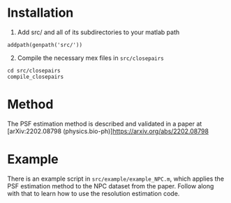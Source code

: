 # Installation

1. Add src/ and all of its subdirectories to your matlab path
```
addpath(genpath('src/'))
```
2. Compile the necessary mex files in `src/closepairs`
```
cd src/closepairs
compile_closepairs
```

# Method

The PSF estimation method is described and validated in a paper at
[arXiv:2202.08798 (physics.bio-ph)]https://arxiv.org/abs/2202.08798
# Example

There is an example script in `src/example/example_NPC.m`, which applies the
PSF estimation method to the NPC dataset from the paper. Follow along with that to
learn how to use the resolution estimation code.

